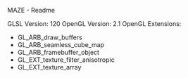MAZE - Readme

GLSL Version: 120
OpenGL Version: 2.1
OpenGL Extensions:
- GL_ARB_draw_buffers
- GL_ARB_seamless_cube_map
- GL_ARB_framebuffer_object
- GL_EXT_texture_filter_anisotropic
- GL_EXT_texture_array
